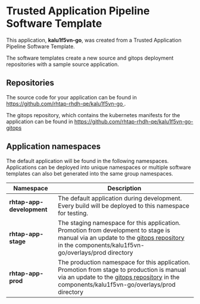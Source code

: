 # Trusted Application Pipeline Software Template

This application, **kalu1f5vn-go**, was created from a Trusted Application Pipeline Software Template.

The software templates create a new source and gitops deployment repositories with a sample source application. 

## Repositories

The source code for your application can be found in [https://github.com/rhtap-rhdh-qe/kalu1f5vn-go ](https://github.com/rhtap-rhdh-qe/kalu1f5vn-go ).
 
The gitops repository, which contains the kubernetes manifests for the application can be found in 
[https://github.com/rhtap-rhdh-qe/kalu1f5vn-go-gitops ](https://github.com/rhtap-rhdh-qe/kalu1f5vn-go-gitops ) 

## Application namespaces 

The default application will be found in the following namespaces. Applications can be deployed into unique namespaces or multiple software templates can also bet generated into the same group namespaces.  

|  Namespace   |  Description   |  
| -------- | -------- |   
| **rhtap-app-development** | The default application during development. Every build will be deployed to this namespace for testing. | 
| **rhtap-app-stage** | The staging namespace for this application. Promotion from development to stage is manual via an update to the [gitops repository](https://github.com/rhtap-rhdh-qe/kalu1f5vn-go-gitops ) in the components/kalu1f5vn-go/overlays/prod directory |  
| **rhtap-app-prod** | The production namespace for this application. Promotion from stage to production is manual via an update to the [gitops repository](https://github.com/rhtap-rhdh-qe/kalu1f5vn-go-gitops ) in the components/kalu1f5vn-go/overlays/prod directory | 
